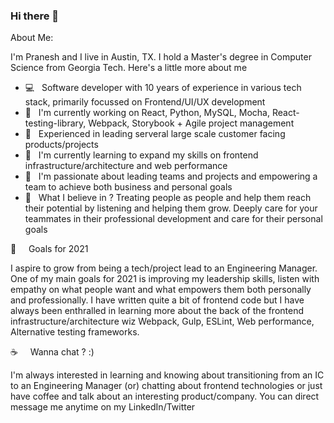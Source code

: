 ### Hi there 👋

About Me: 

I'm Pranesh and I live in Austin, TX. I hold a Master's degree in Computer Science from Georgia Tech. Here's a little more about me

- 💻 &nbsp;&nbsp;Software developer with 10 years of experience in various tech stack, primarily focussed on Frontend/UI/UX development
- 🔭 &nbsp;&nbsp;I'm currently working on React, Python, MySQL, Mocha, React-testing-library, Webpack, Storybook + Agile project management
- 📖 &nbsp;&nbsp;Experienced in leading serveral large scale customer facing products/projects
- 🌱 &nbsp;&nbsp;I'm currently learning to expand my skills on frontend infrastructure/architecture and web performance
- 👯 &nbsp;&nbsp;I'm passionate about leading teams and projects and empowering a team to achieve both business and personal goals
- 💬 &nbsp;&nbsp;What I believe in ? Treating people as people and help them reach their potential by listening and helping them grow. Deeply care for your teammates in their professional development and care for their personal goals


🥅 &nbsp;&nbsp;&nbsp;&nbsp;Goals for 2021

I aspire to grow from being a tech/project lead to an Engineering Manager. One of my main goals for 2021 is improving my leadership skills, listen with empathy on what people want and what empowers them both personally and professionally. I have written quite a bit of frontend code but I have always been enthralled in learning more about the back of the frontend infrastructure/architecture wiz Webpack, Gulp, ESLint, Web performance, Alternative testing frameworks.

☕ &nbsp;&nbsp;&nbsp;&nbsp;Wanna chat ? :) 

I'm always interested in learning and knowing about transitioning from an IC to an Engineering Manager (or) chatting about frontend technologies or just have coffee and talk about an interesting product/company. You can direct message me anytime on my LinkedIn/Twitter 

<!--
**praneshpr/praneshpr** is a ✨ _special_ ✨ repository because its `README.md` (this file) appears on your GitHub profile.

Here are some ideas to get you started:

- 🔭 I’m currently working on ...
- 🌱 I’m currently learning ...
- 👯 I’m looking to collaborate on ...
- 🤔 I’m looking for help with ...
- 💬 Ask me about ...
- 📫 How to reach me: ...
- 😄 Pronouns: ...
- ⚡ Fun fact: ...
-->
